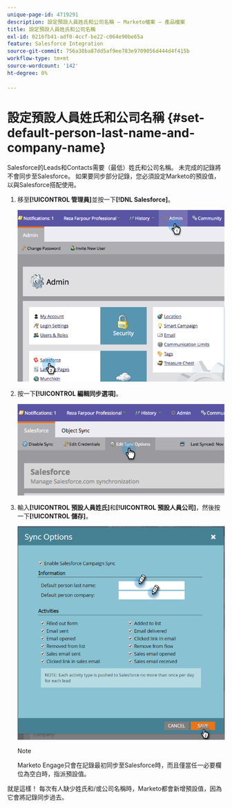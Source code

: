 ```yaml
---
unique-page-id: 4719291
description: 設定預設人員姓氏和公司名稱 — Marketo檔案 — 產品檔案
title: 設定預設人員姓氏和公司名稱
exl-id: 0216fb41-adf0-4ccf-be22-c064e90be65a
feature: Salesforce Integration
source-git-commit: 756a38ba87dd5af9ee783e9709056d444d4f415b
workflow-type: tm+mt
source-wordcount: '142'
ht-degree: 0%

---
```


# 設定預設人員姓氏和公司名稱 {#set-default-person-last-name-and-company-name}

Salesforce的Leads和Contacts需要（最低）姓氏和公司名稱。 未完成的記錄將不會同步至Salesforce。 如果要同步部分記錄，您必須設定Marketo的預設值，以與Salesforce搭配使用。

1. 移至&#x200B;**[!UICONTROL 管理員]**&#x200B;並按一下&#x200B;**[!DNL Salesforce]**。

   ![](assets/image2014-12-9-13-3a41-3a58.png)

1. 按一下&#x200B;**[!UICONTROL 編輯同步選項]**。

   ![](assets/image2014-12-9-13-3a42-3a6.png)

1. 輸入&#x200B;**[!UICONTROL 預設人員姓氏]**&#x200B;和&#x200B;**[!UICONTROL 預設人員公司]**，然後按一下&#x200B;**[!UICONTROL 儲存]**。

   ![](assets/sync-options-hands.png)

   >[!NOTE]
   >
   >Marketo Engage只會在記錄最初同步至Salesforce時，而且僅當任一必要欄位為空白時，指派預設值。

就是這樣！ 每次有人缺少姓氏和/或公司名稱時，Marketo都會新增預設值，因為它會將記錄同步過去。
